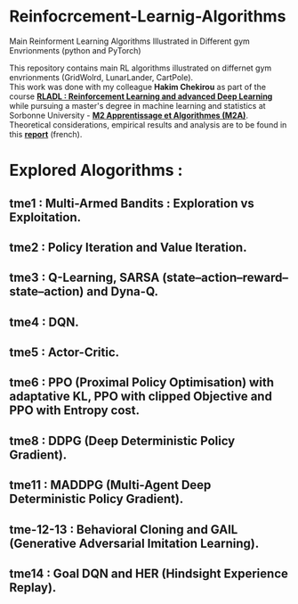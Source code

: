 # Reinfocrcement-Learnig-Algorithms
Main Reinforment Learning Algorithms Illustrated in Different gym Envrionments (python and PyTorch) <br>

This repository contains main RL algorithms illustrated on differnet gym envrionments (GridWolrd, LunarLander, CartPole). <br>
This work was done with my colleague **Hakim Chekirou** as part of the course [**RLADL : Reinforcement Learning and advanced Deep Learning**](https://dac.lip6.fr/master/rladl/ "**RLADL : Reinforcement Learning and advanced Deep Learning**") while pursuing a master's degree in machine learning and statistics at Sorbonne University - [**M2 Apprentissage et Algorithmes (M2A)**](https://m2a.lip6.fr/description/ "**M2 Apprentissage et Algorithmes (M2A)**"). <br>
Theoretical considerations, empirical results and analysis are to be found in this [**report**](./Reports_RLD_practical_sessions.pdf "**practical sessions report**") (french).

# Explored Alogorithms :
## tme1 : Multi-Armed Bandits : Exploration vs Exploitation.
## tme2 : Policy Iteration and Value Iteration.
## tme3 : Q-Learning, SARSA (state–action–reward–state–action) and Dyna-Q.
## tme4 : DQN.
## tme5 : Actor-Critic.
## tme6 : PPO (Proximal Policy Optimisation) with adaptative KL, PPO with clipped Objective and PPO with Entropy cost.
## tme8 : DDPG (Deep Deterministic Policy Gradient).
## tme11 : MADDPG (Multi-Agent Deep Deterministic Policy Gradient).
## tme-12-13 : Behavioral Cloning and GAIL (Generative Adversarial Imitation Learning).
## tme14 : Goal DQN and HER (Hindsight Experience Replay).

